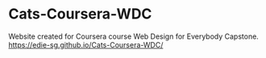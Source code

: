 # Cats-Coursera-WDC
Website created for Coursera course Web Design for Everybody Capstone.
https://edie-sg.github.io/Cats-Coursera-WDC/
